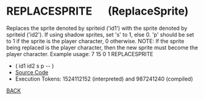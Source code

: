 # REPLACESPRITE &emsp; (ReplaceSprite)
Replaces the sprite denoted by spriteid ('id1') with the sprite denoted by spriteid ('id2'). If using shadow sprites, set 's' to 1, else 0. 'p' should be set to 1 if the sprite is the player character, 0 otherwise. NOTE: If the sprite being replaced is the player character, then the new sprite must become the player character. Example usage: 7 15 0 1 REPLACESPRITE
* ( id1 id2 s p -- )
* [Source Code](../words/graphics/ReplaceSprite.cs)
* Execution Tokens: 1524112152 (interpreted) and 987241240 (compiled)


[BACK](builtins.md#ReplaceSprite)
